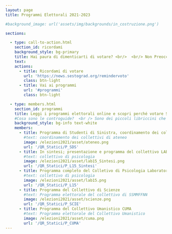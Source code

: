 ```yaml
---
layout: page
title: Programmi Elettorali 2021-2023

#background_image: url('assets/img/backgrounds/in_costruzione.png')

sections:

  - type: call-to-action.html
    section_id: ricordami
    background_style: bg-primary
    title: Hai paura di dimenticarti di votare? <br/>  <br/> Non Preoccuparti, te lo riordiamo noi!
    text:
    actions:
      - title: Ricordami di votare
        url: 'https://news.sestograd.org/remindervoto'
        class: btn-light
      - title: Vai ai programmi
        url: '#programmi'
        class: btn-light

  - type: members.html
    section_id: programmi
    title: Leggi i programmi elettorali online e scopri perché votare Studenti di Sinistra e i Collettivi l´11 e 12 Maggio 2021!
    #Cosa sono le controguide?  <br /> Sono dei piccoli libriccini che raccolgono informazioni utili sulla vita all'università, consigli, divertenti aneddoti e informazioni su SdS, i Collettivi e le nostre attività!  <br />
    background_style: bg-info text-white
    members:
      - title: Programma di Studenti di Sinistra, coordinamento dei collettivi di ateneo
        #text: coordinamento dei collettivi di ateneo
        image: /elezioni2021/asset/ateneo.png
        url: '/QR_Statici/P_SDS'
      - title: In sintesi; presentazione e programma del collettivo LAB15
        #text: collettivo di psicologia
        image: /elezioni2021/asset/lab15_Sintesi.png
        url: '/QR_Statici/P_L15_Sintesi'
      - title: Programma completo del Colletivo di Psicologia Laboratorio 15
        #text: collettivo di psicologia
        image: /elezioni2021/asset/lab15.png
        url: '/QR_Statici/P_L15'
      - title: Programma del Collettivo di Scienze
        #text: Programma elettorale del collettivo di SSMMFFNN
        image: /elezioni2021/asset/scienze.png
        url: '/QR_Statici/P_SCIE'
      - title: Programma del Collettivo Umanistico CUMA
        #text: Programma elettorale del Collettivo Umanistico
        image: /elezioni2021/asset/cuma.png
        url: '/QR_Statici/P_CUMA'
---
```

